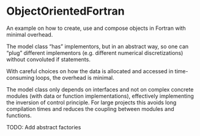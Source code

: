 # ObjectOrientedFortran
An example on how to create, use and compose objects in Fortran with minimal overhead.

The model class “has” implementors, but in an abstract way, so one can “plug” different implementors (e.g. different numerical discretizations) without convoluted if statements. 

With careful choices on how the data is allocated and accessed in time-consuming loops, the overhead is minimal.

The model class only depends on interfaces and not on complex concrete modules (with data or function implementations), effectively implementing the inversion of control principle. For large projects this avoids long compilation times and reduces the coupling between modules and functions.

TODO: Add abstract factories
